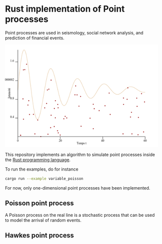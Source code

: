 # Rust implementation of Point processes

Point processes are used in seismology, social network analysis, and prediction of financial events.

![variablepoisson](test.png)

This repository implements an algorithm to simulate point processes inside the [Rust programming language](https://rust-lang.org).

To run the examples, do for instance

```bash
cargo run --example variable_poisson
```

For now, only one-dimensional point processes have been implemented.

## Poisson point process

A Poisson process on the real line is a stochastic process that can be used to model the arrival of random events.

## Hawkes point process
